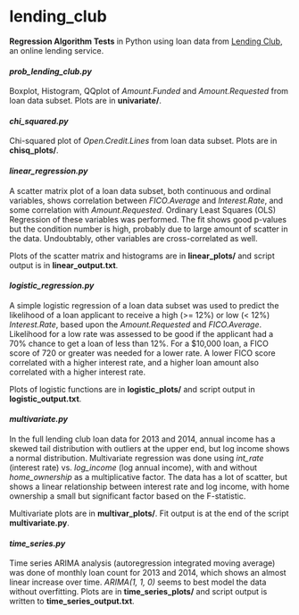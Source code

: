 # lending_club

**Regression Algorithm Tests** in Python using loan data from [Lending Club](https://www.lendingclub.com/info/download-data.action), an online lending service.

#### *prob_lending_club.py* 
Boxplot, Histogram, QQplot of *Amount.Funded* and *Amount.Requested* from loan data subset.  Plots are in **univariate/**.

#### *chi_squared.py* 
Chi-squared plot of *Open.Credit.Lines* from loan data subset.  Plots are in **chisq_plots/**.

#### *linear_regression.py* 
A scatter matrix plot of a loan data subset, both continuous and ordinal variables, shows correlation between *FICO.Average* and *Interest.Rate*, and some correlation with *Amount.Requested*.  Ordinary Least Squares (OLS) Regression of these variables was performed.  The fit shows good p-values but the condition number is high, probably due to large amount of scatter in the data.  Undoubtably, other variables are cross-correlated as well.  

Plots of the scatter matrix and histograms are in **linear_plots/** and script output is in **linear_output.txt**.

#### *logistic_regression.py* 
A simple logistic regression of a loan data subset was used to predict the likelihood of a loan applicant to receive a high (>= 12%) or low (< 12%) *Interest.Rate*, based upon the *Amount.Requested* and *FICO.Average*.  Likelihood for a low rate was assessed to be good if the applicant had a 70% chance to get a loan of less than 12%.  For a $10,000 loan, a FICO score of 720 or greater was needed for a lower rate.  A lower FICO score correlated with a higher interest rate, and a higher loan amount also correlated with a higher interest rate.

Plots of logistic functions are in **logistic_plots/** and script output in **logistic_output.txt**.

#### *multivariate.py* 
In the full lending club loan data for 2013 and 2014, annual income has a skewed tail distribution with outliers at the upper end, but log income shows a normal distribution.  Multivariate regression was done using *int_rate* (interest rate) vs. *log_income* (log annual income), with and without *home_ownership* as a multiplicative factor.  The data has a lot of scatter, but shows a linear relationship between interest rate and log income, with home ownership a small but significant factor based on the F-statistic.  

Multivariate plots are in **multivar_plots/**.  Fit output is at the end of the script **multivariate.py**.

#### *time_series.py*
Time series ARIMA analysis (autoregression integrated moving average) was done of monthly loan count for 2013 and 2014, which shows an almost linear increase over time.  *ARIMA(1, 1, 0)* seems to best model the data without overfitting.  Plots are in **time_series_plots/** and script output is written to **time_series_output.txt**.

